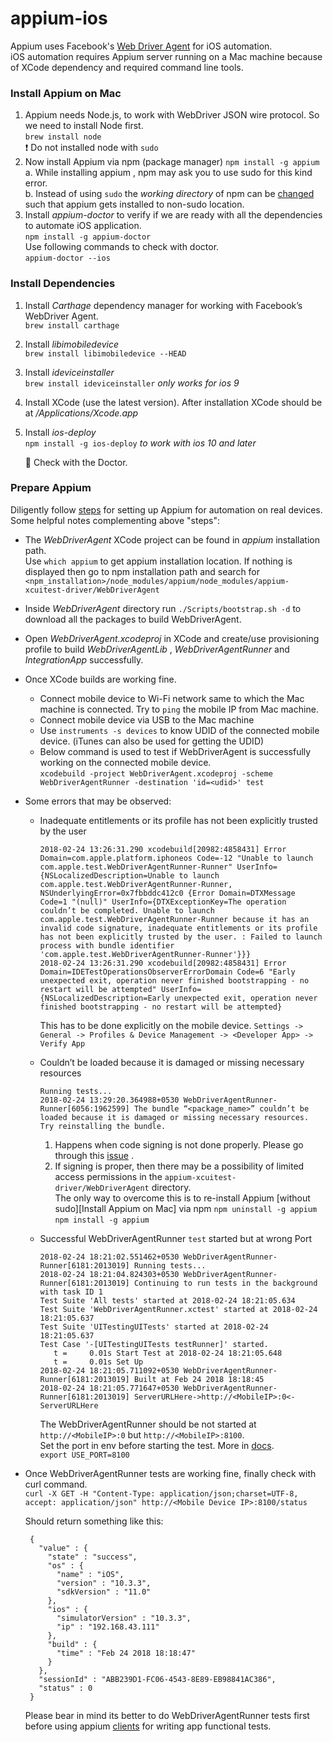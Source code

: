 # appium-ios

Appium uses Facebook's [Web Driver Agent](https://github.com/facebook/WebDriverAgent) for iOS automation.  
iOS automation requires Appium server running on a Mac machine because of XCode dependency and required command line tools.
 
### Install Appium on Mac 
1. Appium needs Node.js, to work with WebDriver JSON wire protocol. So we need to install Node first.  
   ``brew install node``  
   :exclamation: Do not installed node with `sudo`
2. Now install Appium via npm (package manager)
   ``npm install -g appium``   
   a. While installing appium , npm may ask you to use sudo for this kind error.  
   b. Instead of using `sudo` the *working directory* of npm can be [changed](https://docs.npmjs.com/getting-started/fixing-npm-permissions) such that appium gets installed to non-sudo location.
3. Install  *appium-doctor* to verify if we are ready with all the dependencies to automate iOS application.  
   ``npm install -g appium-doctor``  
    Use following commands to check with doctor.  
    ``appium-doctor --ios``

### Install Dependencies
1. Install *Carthage* dependency manager for working with Facebook’s WebDriver Agent.  
   ``brew install carthage``
2. Install *libimobiledevice*  
   ``brew install libimobiledevice --HEAD``
3. Install *ideviceinstaller*   
   ``brew install ideviceinstaller`` _only works for ios 9_
4. Install XCode (use the latest version). After installation XCode should be at */Applications/Xcode.app*
5. Install *ios-deploy*  
   ``npm install -g ios-deploy`` _to work with ios 10 and later_  
   
   :raised_hands: Check with the Doctor.

### Prepare Appium  
Diligently follow [steps](https://github.com/appium/appium-xcuitest-driver/blob/master/docs/real-device-config.md) for setting up Appium for automation on real devices.  
Some helpful notes complementing above "steps":  
* The *WebDriverAgent* XCode project can be found in *appium* installation path.  
   Use ``which appium`` to get appium installation location. If nothing is displayed then go to npm installation path and search for ``<npm_installation>/node_modules/appium/node_modules/appium-xcuitest-driver/WebDriverAgent``
* Inside *WebDriverAgent* directory run ``./Scripts/bootstrap.sh -d`` to download all the packages to build WebDriverAgent.
* Open *WebDriverAgent.xcodeproj* in XCode and create/use provisioning profile to build *WebDriverAgentLib* , *WebDriverAgentRunner* and *IntegrationApp* successfully.
* Once XCode builds are working fine.
  - Connect mobile device to Wi-Fi network same to which the Mac machine is connected. Try to ``ping`` the mobile IP from Mac machine.
  - Connect mobile device via USB to the Mac machine
  - Use ``instruments -s devices`` to know UDID of the connected mobile device. (iTunes can also be used for getting the UDID)
  - Below command is used to test if WebDriverAgent is successfully working on the connected mobile device.  
     ``xcodebuild -project WebDriverAgent.xcodeproj -scheme WebDriverAgentRunner -destination 'id=<udid>' test``
* Some errors that may be observed:
  - Inadequate entitlements or its profile has not been explicitly trusted by the user
    ```
    2018-02-24 13:26:31.290 xcodebuild[20982:4858431] Error Domain=com.apple.platform.iphoneos Code=-12 "Unable to launch com.apple.test.WebDriverAgentRunner-Runner" UserInfo={NSLocalizedDescription=Unable to launch com.apple.test.WebDriverAgentRunner-Runner, NSUnderlyingError=0x7fbbddc412c0 {Error Domain=DTXMessage Code=1 "(null)" UserInfo={DTXExceptionKey=The operation couldn’t be completed. Unable to launch com.apple.test.WebDriverAgentRunner-Runner because it has an invalid code signature, inadequate entitlements or its profile has not been explicitly trusted by the user. : Failed to launch process with bundle identifier 'com.apple.test.WebDriverAgentRunner-Runner'}}}
    2018-02-24 13:26:31.290 xcodebuild[20982:4858431] Error Domain=IDETestOperationsObserverErrorDomain Code=6 "Early unexpected exit, operation never finished bootstrapping - no restart will be attempted" UserInfo={NSLocalizedDescription=Early unexpected exit, operation never finished bootstrapping - no restart will be attempted}
    ```
    This has to be done explicitly on the mobile device.
    ``Settings -> General -> Profiles & Device Management -> <Developer App> -> Verify App``
    
  - Couldn’t be loaded because it is damaged or missing necessary resources
    ```
    Running tests...
    2018-02-24 13:29:20.364988+0530 WebDriverAgentRunner-Runner[6056:1962599] The bundle “<package_name>” couldn’t be loaded because it is damaged or missing necessary resources. Try reinstalling the bundle.

    ```
    1. Happens when code signing is not done properly. Please go through this [issue](https://github.com/appium/appium/issues/8058) .
    2. If signing is proper, then there may be a possibility of limited access permissions in the `appium-xcuitest-driver/WebDriverAgent` directory.  
       The only way to overcome this is to re-install Appium [without sudo][Install Appium on Mac] via npm
       ``npm uninstall -g appium``
       ``npm install -g appium``
     
   - Successful WebDriverAgentRunner `test` started but at wrong Port
     ```
     2018-02-24 18:21:02.551462+0530 WebDriverAgentRunner-Runner[6181:2013019] Running tests...
     2018-02-24 18:21:04.824303+0530 WebDriverAgentRunner-Runner[6181:2013019] Continuing to run tests in the background with task ID 1
     Test Suite 'All tests' started at 2018-02-24 18:21:05.634
     Test Suite 'WebDriverAgentRunner.xctest' started at 2018-02-24 18:21:05.637
     Test Suite 'UITestingUITests' started at 2018-02-24 18:21:05.637
     Test Case '-[UITestingUITests testRunner]' started.
        t =     0.01s Start Test at 2018-02-24 18:21:05.648
        t =     0.01s Set Up
     2018-02-24 18:21:05.711092+0530 WebDriverAgentRunner-Runner[6181:2013019] Built at Feb 24 2018 18:18:45
     2018-02-24 18:21:05.771647+0530 WebDriverAgentRunner-Runner[6181:2013019] ServerURLHere->http://<MobileIP>:0<-ServerURLHere
     ```
     
     The WebDriverAgentRunner should be not started at `http://<MobileIP>:0` but `http://<MobileIP>:8100`.  
     Set the port in env before starting the test. More in [docs](https://appium.io/docs/en/advanced-concepts/wda-custom-server/).  
     ``export USE_PORT=8100``
     
* Once WebDriverAgentRunner tests are working fine, finally check with curl command.  
   ``curl -X GET -H "Content-Type: application/json;charset=UTF-8, accept: application/json" http://<Mobile Device IP>:8100/status``
   
   Should return something like this:
   ```
    {
      "value" : {
        "state" : "success",
        "os" : {
          "name" : "iOS",
          "version" : "10.3.3",
          "sdkVersion" : "11.0"
        },
        "ios" : {
          "simulatorVersion" : "10.3.3",
          "ip" : "192.168.43.111"
        },
        "build" : {
          "time" : "Feb 24 2018 18:18:47"
        }
      },
      "sessionId" : "ABB239D1-FC06-4543-8E89-EB98841AC386",
      "status" : 0
    }
   ```
   
   Please bear in mind its better to do WebDriverAgentRunner tests first before using appium [clients](http://appium.io/docs/en/about-appium/appium-clients/index.html) for writing app functional tests.
       
